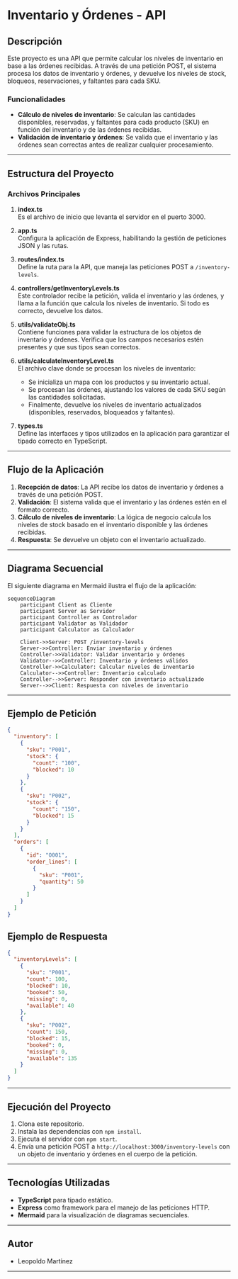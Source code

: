 # Inventario y Órdenes - API

## Descripción

Este proyecto es una API que permite calcular los niveles de inventario en base a las órdenes recibidas. A través de una petición POST, el sistema procesa los datos de inventario y órdenes, y devuelve los niveles de stock, bloqueos, reservaciones, y faltantes para cada SKU.

### Funcionalidades

- **Cálculo de niveles de inventario**: Se calculan las cantidades disponibles, reservadas, y faltantes para cada producto (SKU) en función del inventario y de las órdenes recibidas.
- **Validación de inventario y órdenes**: Se valida que el inventario y las órdenes sean correctas antes de realizar cualquier procesamiento.

---

## Estructura del Proyecto

### Archivos Principales

1. **index.ts**  
   Es el archivo de inicio que levanta el servidor en el puerto 3000.

2. **app.ts**  
   Configura la aplicación de Express, habilitando la gestión de peticiones JSON y las rutas.

3. **routes/index.ts**  
   Define la ruta para la API, que maneja las peticiones POST a `/inventory-levels`.

4. **controllers/getInventoryLevels.ts**  
   Este controlador recibe la petición, valida el inventario y las órdenes, y llama a la función que calcula los niveles de inventario. Si todo es correcto, devuelve los datos.

5. **utils/validateObj.ts**  
   Contiene funciones para validar la estructura de los objetos de inventario y órdenes. Verifica que los campos necesarios estén presentes y que sus tipos sean correctos.

6. **utils/calculateInventoryLevel.ts**  
   El archivo clave donde se procesan los niveles de inventario:
   - Se inicializa un mapa con los productos y su inventario actual.
   - Se procesan las órdenes, ajustando los valores de cada SKU según las cantidades solicitadas.
   - Finalmente, devuelve los niveles de inventario actualizados (disponibles, reservados, bloqueados y faltantes).

7. **types.ts**  
   Define las interfaces y tipos utilizados en la aplicación para garantizar el tipado correcto en TypeScript.

---

## Flujo de la Aplicación

1. **Recepción de datos**: La API recibe los datos de inventario y órdenes a través de una petición POST.
2. **Validación**: El sistema valida que el inventario y las órdenes estén en el formato correcto.
3. **Cálculo de niveles de inventario**: La lógica de negocio calcula los niveles de stock basado en el inventario disponible y las órdenes recibidas.
4. **Respuesta**: Se devuelve un objeto con el inventario actualizado.

---

## Diagrama Secuencial

El siguiente diagrama en Mermaid ilustra el flujo de la aplicación:

```mermaid
sequenceDiagram
    participant Client as Cliente
    participant Server as Servidor
    participant Controller as Controlador
    participant Validator as Validador
    participant Calculator as Calculador

    Client->>Server: POST /inventory-levels
    Server->>Controller: Enviar inventario y órdenes
    Controller->>Validator: Validar inventario y órdenes
    Validator-->>Controller: Inventario y órdenes válidos
    Controller->>Calculator: Calcular niveles de inventario
    Calculator-->>Controller: Inventario calculado
    Controller-->>Server: Responder con inventario actualizado
    Server-->>Client: Respuesta con niveles de inventario
```

---

## Ejemplo de Petición

```json
{
  "inventory": [
    {
      "sku": "P001",
      "stock": {
        "count": "100",
        "blocked": 10
      }
    },
    {
      "sku": "P002",
      "stock": {
        "count": "150",
        "blocked": 15
      }
    }
  ],
  "orders": [
    {
      "id": "O001",
      "order_lines": [
        {
          "sku": "P001",
          "quantity": 50
        }
      ]
    }
  ]
}
```

## Ejemplo de Respuesta

```json
{
  "inventoryLevels": [
    {
      "sku": "P001",
      "count": 100,
      "blocked": 10,
      "booked": 50,
      "missing": 0,
      "available": 40
    },
    {
      "sku": "P002",
      "count": 150,
      "blocked": 15,
      "booked": 0,
      "missing": 0,
      "available": 135
    }
  ]
}
```

---

## Ejecución del Proyecto

1. Clona este repositorio.
2. Instala las dependencias con `npm install`.
3. Ejecuta el servidor con `npm start`.
4. Envía una petición POST a `http://localhost:3000/inventory-levels` con un objeto de inventario y órdenes en el cuerpo de la petición.

---

## Tecnologías Utilizadas

- **TypeScript** para tipado estático.
- **Express** como framework para el manejo de las peticiones HTTP.
- **Mermaid** para la visualización de diagramas secuenciales.

---

## Autor

- Leopoldo Martínez

---